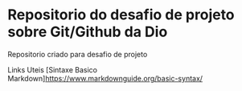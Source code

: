 # Repositorio do desafio de projeto sobre Git/Github da Dio
Repositorio criado para desafio de projeto

Links Uteis
[Sintaxe Basico Markdown]https://www.markdownguide.org/basic-syntax/
